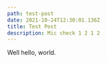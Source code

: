 ```yaml
---
path: test-post
date: 2021-10-24T12:30:01.136Z
title: Test Post
description: Mic check 1 2 1 2
---
```

Well hello, world.